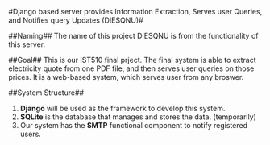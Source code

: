 #Django based server provides Information Extraction, Serves user Queries, and Notifies query Updates (DIESQNU)#

##Naming##
The name of this project DIESQNU is from the functionality of this server. 


##Goal##
This is our IST510 final prject. The final system is able to extract electricity quote from one PDF file, and then serves user queries on those prices. It is a web-based system, which serves user from any broswer.


##System Structure##

1. **Django** will be used as the framework to develop this system.
2. **SQLite** is the database that manages and stores the data. (temporarily)
3. Our system has the **SMTP** functional component to notify registered users.


